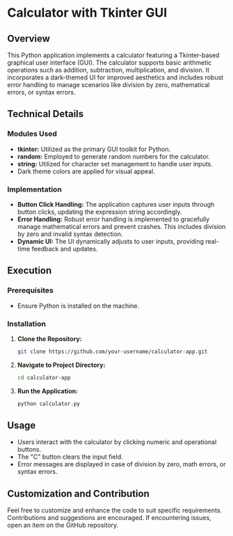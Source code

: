 # Calculator with Tkinter GUI

## Overview
This Python application implements a calculator featuring a Tkinter-based graphical user interface (GUI). The calculator supports basic arithmetic operations such as addition, subtraction, multiplication, and division. It incorporates a dark-themed UI for improved aesthetics and includes robust error handling to manage scenarios like division by zero, mathematical errors, or syntax errors.

## Technical Details
### Modules Used
- **tkinter:** Utilized as the primary GUI toolkit for Python.
- **random:** Employed to generate random numbers for the calculator.
- **string:** Utilized for character set management to handle user inputs.
- Dark theme colors are applied for visual appeal.

### Implementation
- **Button Click Handling:** The application captures user inputs through button clicks, updating the expression string accordingly.
- **Error Handling:** Robust error handling is implemented to gracefully manage mathematical errors and prevent crashes. This includes division by zero and invalid syntax detection.
- **Dynamic UI:** The UI dynamically adjusts to user inputs, providing real-time feedback and updates.

## Execution
### Prerequisites
- Ensure Python is installed on the machine.

### Installation
1. **Clone the Repository:**
   ```bash
   git clone https://github.com/your-username/calculator-app.git
   ```

2. **Navigate to Project Directory:**
   ```bash
   cd calculator-app
   ```

3. **Run the Application:**
   ```bash
   python calculator.py
   ```

## Usage
- Users interact with the calculator by clicking numeric and operational buttons.
- The "C" button clears the input field.
- Error messages are displayed in case of division by zero, math errors, or syntax errors.

## Customization and Contribution
Feel free to customize and enhance the code to suit specific requirements. Contributions and suggestions are encouraged. If encountering issues, open an item on the GitHub repository.


